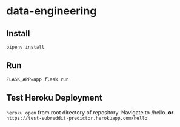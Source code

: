 # data-engineering

## Install
```shell script
pipenv install
```


## Run
```shell script
FLASK_APP=app flask run
```


## Test Heroku Deployment
```heroku open``` from root directory of repository. Navigate to /hello.
__or__ ```https://test-subreddit-predictor.herokuapp.com/hello```
